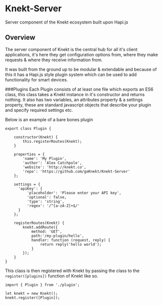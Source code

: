 # Knekt-Server
Server component of the Knekt ecosystem built upon Hapi.js

## Overview
The server component of Knekt is the central hub for all it's client applications, it's here they get configuration options
from, where they make requests & where they receive information from.

It was built from the ground up to be modular & extendable and because of this it has a Hapi.js style plugin system which
can be used to add functionality for smart devices.

###Plugins
Each Plugin consists of at least one file which exports an ES6 class, this class takes a Knekt instance in it's constructor
and returns nothing. It also has two variables, an attributes property & a settings property, these are standard javascript
objects that describe your plugin and specify required settings etc.

Below is an example of a bare bones plugin

```{javascript}
export class Plugin {
    
    constructor(Knekt) {
        this.registerRoutes(Knekt);
    }
    
    properties = {
        'name': 'My Plugin',
        'author': 'Alex Catchpole',
        'website': 'http://knekt.co',
        'repo': 'https://github.com/goKnekt/Knekt-Server'
    };
    
    settings = {
      'apiKey': {
          'placeholder': 'Please enter your API key',
          'optional': false,
          'type': 'string',
          'regex': '/^[a-zA-Z]+$/'
      }
    };

    registerRoutes(Knekt) {
        knekt.addRoute({
            method: 'GET',
            path:'/my-plugin/hello',
            handler: function (request, reply) {
                return reply('hello world');
            }
        });
    }
}
```

This class is then registered with Knekt by passing the class to the ```register([plugins])``` function of Knekt like so.

```{javascript}
import { Plugin } from './plugin';

let knekt = new Knekt();
knekt.register([Plugin]);
```
